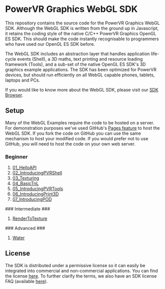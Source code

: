 # PowerVR Graphics WebGL SDK #
This repository contains the source code for the PowerVR Graphics WebGL SDK. Although the WebGL SDK is written from the ground up in Javascript, it retains the coding style of the native C/C++ PowerVR Graphics OpenGL ES SDK. This should make the code instantly recognisable to programmers who have used our OpenGL ES SDK before.

The WebGL SDK includes an abstraction layer that handles application life-cycle events (Shell), a 3D maths, text printing and resource loading framework (Tools), and a sub-set of the native OpenGL ES SDK's 3D graphics example applications. The SDK has been optimized for PowerVR devices, but should run efficiently on all WebGL capable phones, tablets, laptops and PCs.

If you would like to know more about the WebGL SDK, please visit our [SDK Browser](http://powervr-graphics.github.io/WebGL_SDK/WebGL_SDK/SDKBrowser.html).

## Setup ##
Many of the WebGL Examples require the code to be hosted on a server. For demonstration purposes we've used GitHub's [Pages feature](https://pages.github.com/) to host the WebGL SDK. If you fork the code on GitHub you can use the same mechanism to host your modified code. If you would prefer not to use GitHub, you will need to host the code on your own web server.

### Beginner ###
<ol>
<li><a href="http://powervr-graphics.github.io/WebGL_SDK/WebGL_SDK/Examples/Beginner/01_HelloAPI/WebGL/">01_HelloAPI</a></li>
<li><a href="http://powervr-graphics.github.io/WebGL_SDK/WebGL_SDK/Examples/Beginner/02_IntroducingPVRShell/WebGL/">02_IntroducingPVRShell</a></li>
<li><a href="http://powervr-graphics.github.io/WebGL_SDK/WebGL_SDK/Examples/Beginner/03_Texturing/WebGL/">03_Texturing</a></li>
<li><a href="http://powervr-graphics.github.io/WebGL_SDK/WebGL_SDK/Examples/Beginner/04_BasicTnL/WebGL/">04_BasicTnL</a></li>
<li><a href="http://powervr-graphics.github.io/WebGL_SDK/WebGL_SDK/Examples/Beginner/05_IntroducingPVRTools/WebGL/">05_IntroducingPVRTools</a></li>
<li><a href="http://powervr-graphics.github.io/WebGL_SDK/WebGL_SDK/Examples/Beginner/06_IntroducingPrint3D/WebGL/">06_IntroducingPrint3D</a></li>
<li><a href="http://powervr-graphics.github.io/WebGL_SDK/WebGL_SDK/Examples/Beginner/07_IntroducingPOD/WebGL/">07_IntroducingPOD</a></li>
</ol>
### Intermediate ###
<ol>
<li><a href="http://powervr-graphics.github.io/WebGL_SDK/WebGL_SDK/Examples/Intermediate/RenderToTexture/WebGL/">RenderToTexture</a></li>
</ol>
### Advanced ###
<ol>
<li><a href="http://powervr-graphics.github.io/WebGL_SDK/WebGL_SDK/Examples/Advanced/Water/WebGL/">Water</a></li>
</ol>

## License ##
The SDK is distributed under a permissive license so it can easily be integrated into commercial and non-commercial applications. You can find the license [here](https://github.com/powervr-graphics/WebGL_SDK/blob/master/LICENSE.txt). To further clarify the terms, we also have an SDK license FAQ (available [here](http://community.imgtec.com/developers/powervr/faq-about-the-sdk-eula/)).
